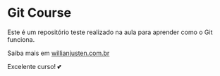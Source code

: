 # Git Course

Este é um repositório teste realizado na aula para aprender como o Git funciona.

Saiba mais em [willianjusten.com.br](http://willianjusten.com.br)

Excelente curso! 💕
